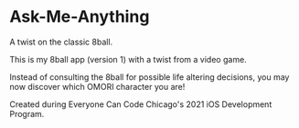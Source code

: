 # Ask-Me-Anything
A twist on the classic 8ball.

This is my 8ball app (version 1) with a twist from a video game. 

Instead of consulting the 8ball for possible life altering decisions, you may now discover which OMORI character you are!

Created during Everyone Can Code Chicago's 2021 iOS Development Program. 
